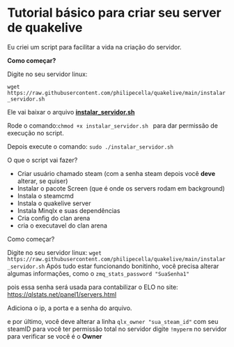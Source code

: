 
# Tutorial básico para criar  seu server de quakelive

Eu criei um script para facilitar a vida na criação do servidor.

**Como começar?**

Digite no seu servidor linux:

`wget https://raw.githubusercontent.com/philipecella/quakelive/main/instalar_servidor.sh`

Ele vai baixar o arquivo **[instalar_servidor.sh](https://raw.githubusercontent.com/philipecella/quakelive/main/instalar_servidor.sh")**

Rode o comando:`chmod +x instalar_servidor.sh `
para dar permissão de execução no script.

Depois execute o comando:
`sudo ./instalar_servidor.sh`

O que o script vai fazer?

- Criar usuário chamado steam (com a senha steam depois você **deve** alterar, se quiser)
- Instalar o pacote Screen (que é onde os servers rodam em background)
- Instala o steamcmd
- Instala o quakelive server
- Instala Minqlx e suas dependências
- Cria config do clan arena
- cria o executavel do clan arena

Como começar?

Digite no seu servidor linux:
`wget https://raw.githubusercontent.com/philipecella/quakelive/main/instalar_servidor.sh`
Após tudo estar funcionando bonitinho, você precisa alterar algumas informações, como o 
`zmq_stats_password "SuaSenha1"`

pois essa senha será usada para contabilizar o ELO no site:
https://qlstats.net/panel1/servers.html

Adiciona o ip, a porta e a senha do arquivo.

e por último, você deve alterar a linha
`qlx_owner "sua_steam_id"`
com seu steamID para você ter permissão total no servidor
digite `!myperm` no servidor para verificar se você é o **Owner**
